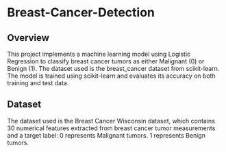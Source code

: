 # Breast-Cancer-Detection
## Overview

This project implements a machine learning model using Logistic Regression to classify breast cancer tumors as either Malignant (0) or Benign (1). The dataset used is the breast_cancer dataset from scikit-learn. The model is trained using scikit-learn and evaluates its accuracy on both training and test data.

## Dataset

The dataset used is the Breast Cancer Wisconsin dataset, which contains 30 numerical features extracted from breast cancer tumor measurements and a target label:
0 represents Malignant tumors.
1 represents Benign tumors.
